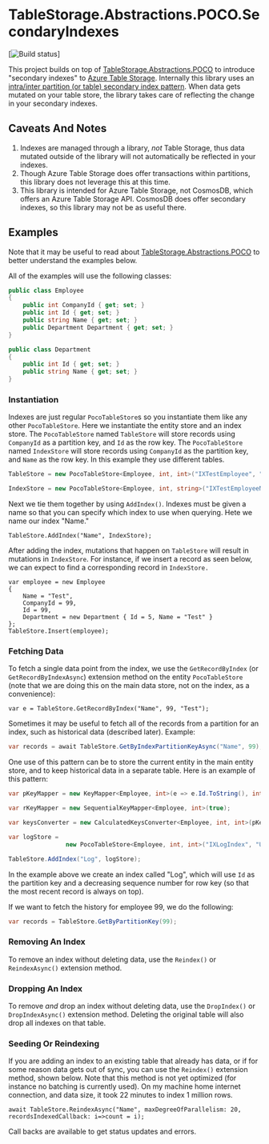 # TableStorage.Abstractions.POCO.SecondaryIndexes
[![Build status](https://ci.appveyor.com/api/projects/status/fx9j8yc06s9ib4n9?svg=true)]

This project builds on top of [TableStorage.Abstractions.POCO](https://github.com/giometrix/TableStorage.Abstractions.POCO) to introduce "secondary indexes" to [Azure Table Storage](https://github.com/giometrix/TableStorage.Abstractions.POCO). Internally this library uses an [intra/inter partition (or table) secondary index pattern](https://docs.microsoft.com/en-us/azure/storage/tables/table-storage-design-patterns).  When data gets mutated on your table store, the library takes care of reflecting the change in your secondary indexes.

## Caveats And Notes
1. Indexes are managed through a library, _not_ Table Storage, thus data mutated outside of the library will not automatically be reflected in your indexes.
2. Though Azure Table Storage does offer transactions within partitions, this library does not leverage this at this time.
3. This library is intended for Azure Table Storage, not CosmosDB, which offers an Azure Table Storage API.  CosmosDB does offer secondary indexes, so this library may not be as useful there.

## Examples
Note that it may be useful to read about [TableStorage.Abstractions.POCO](https://github.com/giometrix/TableStorage.Abstractions.POCO) to better understand the examples below.

All of the examples will use the following classes:
```csharp
public class Employee
{
	public int CompanyId { get; set; }
	public int Id { get; set; }
	public string Name { get; set; }
	public Department Department { get; set; }
}

public class Department
{
	public int Id { get; set; }
	public string Name { get; set; }
}
```
### Instantiation
Indexes are just regular `PocoTableStore`s so you instantiate them like any other `PocoTableStore`.  Here we instantiate the entity store and an index store.  The `PocoTableStore` named `TableStore` will store records using `CompanyId` as a partition key, and `Id` as the row key.  The `PocoTableStore` named `IndexStore` will store records using `CompanyId` as the partition key, and `Name` as the row key.  In this example they use different tables.

``` csharp
TableStore = new PocoTableStore<Employee, int, int>("IXTestEmployee", "UseDevelopmentStorage=true", e => e.CompanyId, e => e.Id);

IndexStore = new PocoTableStore<Employee, int, string>("IXTestEmployeeNameIndex", "UseDevelopmentStorage=true", e => e.CompanyId, e => e.Name);
```

Next we tie them together by using `AddIndex()`.  Indexes must be given a name so that you can specify which index to use when querying.  Hete we name our index "Name."

``` charp
TableStore.AddIndex("Name", IndexStore);
```
After adding the index, mutations that happen on `TableStore` will result in mutations in `IndexStore`.  For instance, if we insert a record as seen below, we can expect to find a corresponding record in `IndexStore.`

``` charp
var employee = new Employee
{
	Name = "Test",
	CompanyId = 99,
	Id = 99,
	Department = new Department { Id = 5, Name = "Test" }
};
TableStore.Insert(employee);
```

### Fetching Data
To fetch a single data point from the index, we use the `GetRecordByIndex` (or `GetRecordByIndexAsync`) extension method on the entity `PocoTableStore` (note that we are doing this on the main data store, not on the index, as a convenience):
``` charp
var e = TableStore.GetRecordByIndex("Name", 99, "Test");
```

Sometimes it may be useful to fetch all of the records from a partition for an index, such as historical data (described later).  Example:
``` csharp
var records = await TableStore.GetByIndexPartitionKeyAsync("Name", 99);
```

One use of this pattern can be to store the current entity in the main entity store, and to keep historical data in a separate table.  Here is an example of this pattern:
``` csharp
var pKeyMapper = new KeyMapper<Employee, int>(e => e.Id.ToString(), int.Parse, e => e.Id, id => id.ToString());

var rKeyMapper = new SequentialKeyMapper<Employee, int>(true);

var keysConverter = new CalculatedKeysConverter<Employee, int, int>(pKeyMapper, rKeyMapper);

var logStore =
				new PocoTableStore<Employee, int, int>("IXLogIndex", "UseDevelopmentStorage=true", keysConverter);

TableStore.AddIndex("Log", logStore);

```
In the example above we create an index called "Log", which will use `Id` as the partition key and a decreasing sequence number for row key (so that the most recent record is always on top).  

If we want to fetch the history for employee 99, we do the following:
``` csharp
var records = TableStore.GetByPartitionKey(99);
```

### Removing An Index
To remove an index without deleting data, use the `Reindex()` or `ReindexAsync()` extension method.

### Dropping An Index
To remove _and_ drop an index without deleting data, use the `DropIndex()` or `DropIndexAsync()` extension method.  Deleting the original table will also drop all indexes on that table.

### Seeding Or Reindexing
If you are adding an index to an existing table that already has data, or if for some reason data gets out of sync, you can use the `Reindex()` extension method, shown below.  Note that this method is not  yet optimized (for instance no batching is currently used).  On my machine home internet connection, and data size, it took 22 minutes to index 1 million rows.

``` charp
await TableStore.ReindexAsync("Name", maxDegreeOfParallelism: 20, recordsIndexedCallback: i=>count = i);
```
Call backs are available to get status updates and errors.